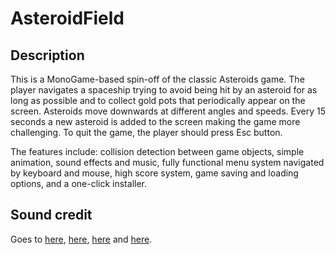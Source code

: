 # AsteroidField

## Description

This is a MonoGame-based spin-off of the classic Asteroids game.
The player navigates a spaceship trying to avoid being hit by an asteroid for as long as possible
and to collect gold pots that periodically appear on the screen.
Asteroids move downwards at different angles and speeds.
Every 15 seconds a new asteroid is added to the screen making the game more challenging.
To quit the game, the player should press Esc button.

The features include: collision detection between game objects, simple animation, sound effects and music,
fully functional menu system navigated by keyboard and mouse, high score system, game saving and loading options, and a one-click installer.

## Sound credit

Goes to [here](https://soundimage.org/sci-fi/), [here](https://www.freesoundeffects.com/free-sounds/explosion-10070/),
[here](https://freesound.org/people/myfox14/sounds/382310/) and [here](https://freesound.org/people/D%20W/sounds/140382/).
